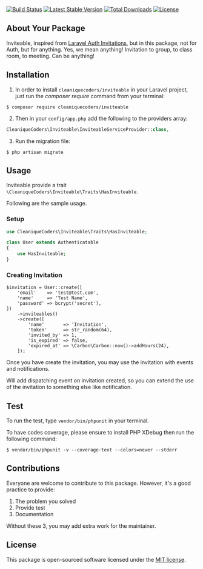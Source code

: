 
[![Build Status](https://travis-ci.org/cleaniquecoders/inviteable.svg?branch=master)](https://travis-ci.org/cleaniquecoders/inviteable) [![Latest Stable Version](https://poser.pugx.org/cleaniquecoders/inviteable/v/stable)](https://packagist.org/packages/cleaniquecoders/inviteable) [![Total Downloads](https://poser.pugx.org/cleaniquecoders/inviteable/downloads)](https://packagist.org/packages/cleaniquecoders/inviteable) [![License](https://poser.pugx.org/cleaniquecoders/inviteable/license)](https://packagist.org/packages/cleaniquecoders/inviteable)

## About Your Package

Inviteable, inspired from [Laravel Auth Invitations](https://github.com/LaravelDaily/Laravel-Auth-Invitations), but in this package, not for Auth, but for anything. Yes, we mean anything! Invitation to group, to class room, to meeting. Can be anything!  

## Installation

1. In order to install `cleaniquecoders/inviteable` in your Laravel project, just run the *composer require* command from your terminal:

```
$ composer require cleaniquecoders/inviteable
```

2. Then in your `config/app.php` add the following to the providers array:

```php
CleaniqueCoders\Inviteable\InviteableServiceProvider::class,
```

3. Run the migration file:

```
$ php artisan migrate
```

## Usage

Inviteable provide a trait `\CleaniqueCoders\Inviteable\Traits\HasInviteable`. 

Following are the sample usage.

### Setup

```php
use CleaniqueCoders\Inviteable\Traits\HasInviteable;

class User extends Authenticatable 
{
	use HasInviteable;
}
```

### Creating Invitation

```
$invitation = User::create([
    'email'    => 'test@test.com',
    'name'     => 'Test Name',
    'password' => bcrypt('secret'),
])
    ->inviteables()
    ->create([
        'name'       => 'Invitation',
        'token'      => str_random(64),
        'invited_by' => 1,
        'is_expired' => false,
        'expired_at' => \Carbon\Carbon::now()->addHours(24),
    ]);
```

Once you have create the invitation, you may use the invitation with events and notifications. 

Will add dispatching event on invitation created, so you can extend the use of the invitation to something else like notification.

## Test

To run the test, type `vendor/bin/phpunit` in your terminal.

To have codes coverage, please ensure to install PHP XDebug then run the following command:

```
$ vendor/bin/phpunit -v --coverage-text --colors=never --stderr
```

## Contributions

Everyone are welcome to contribute to this package. However, it's a good practice to provide:

1. The problem you solved
2. Provide test
3. Documentation

Without these 3, you may add extra work for the maintainer.

## License

This package is open-sourced software licensed under the [MIT license](http://opensource.org/licenses/MIT).